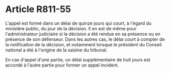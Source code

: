 # Article R811-55

L'appel est formé dans un délai de quinze jours qui court, à l'égard du ministère public, du jour de la décision. Il en est de même pour l'administrateur judiciaire si la décision a été rendue en sa présence ou en présence de son défenseur. Dans les autres cas, le délai court à compter de la notification de la décision, et notamment lorsque le président du Conseil national a été à l'origine de la saisine du tribunal.

En cas d'appel d'une partie, un délai supplémentaire de huit jours est accordé à l'autre partie pour former un appel incident.

